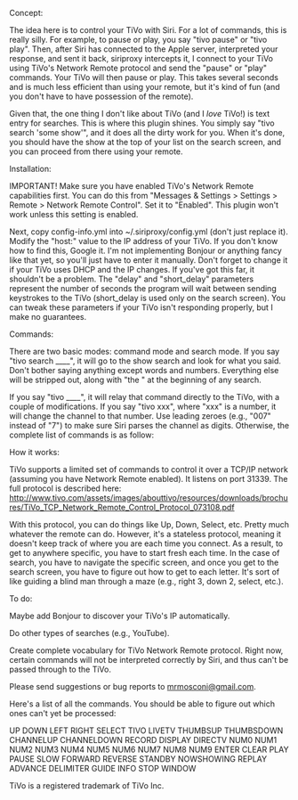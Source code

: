 Concept:

The idea here is to control your TiVo with Siri. For a lot of commands, this is really silly. For example, to pause or play, you say "tivo pause" or "tivo play". Then, after Siri has connected to the Apple server, interpreted your response, and sent it back, siriproxy intercepts it, I connect to your TiVo using TiVo's Network Remote protocol and send the "pause" or "play" commands. Your TiVo will then pause or play. This takes several seconds and is much less efficient than using your remote, but it's kind of fun (and you don't have to have possession of the remote).

Given that, the one thing I don't like about TiVo (and I _love_ TiVo!) is text entry for searches. This is where this plugin shines. You simply say "tivo search 'some show'", and it does all the dirty work for you. When it's done, you should have the show at the top of your list on the search screen, and you can proceed from there using your remote.

Installation:

IMPORTANT! Make sure you have enabled TiVo's Network Remote capabilities first. You can do this from "Messages & Settings > Settings > Remote > Network Remote Control". Set it to "Enabled". This plugin won't work unless this setting is enabled.

Next, copy config-info.yml into ~/.siriproxy/config.yml (don't just replace it). Modify the "host:" value to the IP address of your TiVo. If you don't know how to find this, Google it. I'm not implementing Bonjour or anything fancy like that yet, so you'll just have to enter it manually. Don't forget to change it if your TiVo uses DHCP and the IP changes. If you've got this far, it shouldn't be a problem. The "delay" and "short_delay" parameters represent the number of seconds the program will wait between sending keystrokes to the TiVo (short_delay is used only on the search screen). You can tweak these parameters if your TiVo isn't responding properly, but I make no guarantees.

Commands:

There are two basic modes: command mode and search mode. If you say "tivo search ____", it will go to the show search and look for what you said. Don't bother saying anything except words and numbers. Everything else will be stripped out, along with "the " at the beginning of any search.

If you say "tivo ____", it will relay that command directly to the TiVo, with a couple of modifications. If you say "tivo xxx", where "xxx" is a number, it will change the channel to that number. Use leading zeroes (e.g., "007" instead of "7") to make sure Siri parses the channel as digits. Otherwise, the complete list of commands is as follow:

How it works:

TiVo supports a limited set of commands to control it over a TCP/IP network (assuming you have Network Remote enabled). It listens on port 31339. The full protocol is described here: http://www.tivo.com/assets/images/abouttivo/resources/downloads/brochures/TiVo_TCP_Network_Remote_Control_Protocol_073108.pdf

With this protocol, you can do things like Up, Down, Select, etc. Pretty much whatever the remote can do. However, it's a stateless protocol, meaning it doesn't keep track of where you are each time you connect. As a result, to get to anywhere specific, you have to start fresh each time. In the case of search, you have to navigate the specific screen, and once you get to the search screen, you have to figure out how to get to each letter. It's sort of like guiding a blind man through a maze (e.g., right 3, down 2, select, etc.).

To do:

Maybe add Bonjour to discover your TiVo's IP automatically.

Do other types of searches (e.g., YouTube).

Create complete vocabulary for TiVo Network Remote protocol. Right now, certain commands will not be interpreted correctly by Siri, and thus can't be passed through to the TiVo.

Please send suggestions or bug reports to mrmosconi@gmail.com.

Here's a list of all the commands. You should be able to figure out which ones can't yet be processed:

UP
DOWN
LEFT
RIGHT
SELECT
TIVO
LIVETV
THUMBSUP
THUMBSDOWN
CHANNELUP
CHANNELDOWN
RECORD
DISPLAY
DIRECTV
NUM0
NUM1
NUM2
NUM3
NUM4
NUM5
NUM6
NUM7
NUM8
NUM9
ENTER
CLEAR
PLAY
PAUSE
SLOW
FORWARD
REVERSE
STANDBY
NOWSHOWING
REPLAY
ADVANCE
DELIMITER
GUIDE
INFO
STOP
WINDOW


TiVo is a registered trademark of TiVo Inc.
